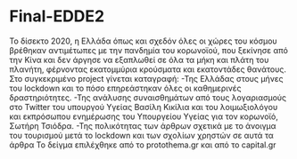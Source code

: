# Final-EDDE2
Το δίσεκτο 2020, η Ελλάδα όπως και σχεδόν όλες οι χώρες του κόσμου βρέθηκαν αντιμέτωπες με την πανδημία του κορωνοϊού, που ξεκίνησε από την Κίνα και δεν άργησε να εξαπλωθεί σε όλα τα μήκη και πλάτη του πλανήτη, φέρνοντας εκατομμύρια κρούσματα και εκατοντάδες θανάτους.
Στο συγκεκριμένο project γίνεται καταγραφή:
-Της Ελλάδας στους μήνες του lockdown και το πόσο επηρεάστηκαν όλες οι καθημερινές δραστηριότητες. 
-Της ανάλυσης συναισθημάτων από τους λογαριασμούς στο Twitter του υπουργού Υγείας Βασίλη Κικίλια και του λοιμωξιολόγου και εκπρόσωπου ενημέρωσης του Υπουργείου Υγείας για τον κορωνοϊό, Σωτήρη Τσιόδρα.
-Της πολικότητας των άρθρων σχετικά με το άνοιγμα του τουρισμού μετά το lockdown και των σχολίων χρηστών σε αυτά τα άρθρα
Το δείγμα επιλέχθηκε από το protothema.gr και από το capital.gr
